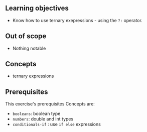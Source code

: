 ## Learning objectives

- Know how to use ternary exepressions - using the `?:` operator.

## Out of scope

- Nothing notable

## Concepts

- ternary expressions

## Prerequisites

This exercise's prerequisites Concepts are:

- `booleans`: boolean type
- `numbers`: double and int types
- `conditionals-if` : use `if else` expressions
